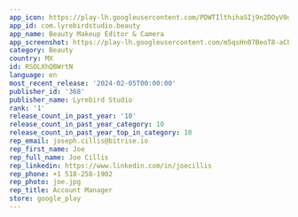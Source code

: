 ```yaml
---
app_icon: https://play-lh.googleusercontent.com/PDWTIlthihaSIj9n2DOyV0dkY0_CuDAiGZFMW5PYS1Dhc1_RLO1nnegIY7_qbCrqzlo
app_id: com.lyrebirdstudio.beauty
app_name: Beauty Makeup Editor & Camera
app_screenshot: https://play-lh.googleusercontent.com/m5qsHn07BeoT8-aCLMBkND1UKRxYZ9KAHCBeGqADJ34vu6EV_XS9CCJ0aBowP_v_Z60
category: Beauty
country: MX
id: RSOLXhQBWrtN
language: en
most_recent_release: '2024-02-05T00:00:00'
publisher_id: '368'
publisher_name: Lyrebird Studio
rank: '1'
release_count_in_past_year: '10'
release_count_in_past_year_category: 10
release_count_in_past_year_top_in_category: 10
rep_email: joseph.cillis@bitrise.io
rep_first_name: Joe
rep_full_name: Joe Cillis
rep_linkedin: https://www.linkedin.com/in/joecillis
rep_phone: +1 518-258-1902
rep_photo: joe.jpg
rep_title: Account Manager
store: google_play
---
```


